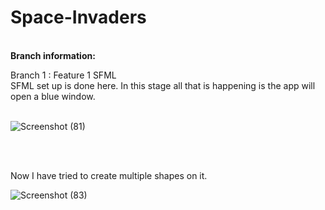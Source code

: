 # Space-Invaders

</br>
<b>Branch information:</b> </br>

Branch 1 : Feature 1 SFML</br>
SFML set up is done here. In this stage all that is happening is the app will open a blue window.</br></br>

![Screenshot (81)](https://github.com/SibasisRath/Space-Invaders-Sibasis/assets/57254317/6ddf9571-8974-4a9c-8a23-8e96246e3818)


</br></br>

Now I have tried to create multiple shapes on it.

![Screenshot (83)](https://github.com/SibasisRath/Space-Invaders-Sibasis/assets/57254317/6b15d704-d669-4c78-a430-71b1d0429ad5)
